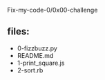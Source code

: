 Fix-my-code-0/0x00-challenge

## files:
+ 0-fizzbuzz.py
+ README.md
+ 1-print_square.js
+ 2-sort.rb
